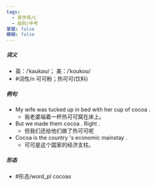 ```yaml
---
tags:
  - 首字母/C
  - 级别/中考
掌握: false
模糊: false
---
```

##### 词义
- 英：/ˈkəʊkəʊ/； 美：/ˈkoʊkoʊ/
- #词性/n  可可粉；热可可(饮料)
##### 例句
- My wife was tucked up in bed with her cup of cocoa .
	- 我老婆端着一杯热可可窝在床上。
- But we made them cocoa . Right .
	- 但我们还给他们做了热可可呢
- Cocoa is the country 's economic mainstay .
	- 可可是这个国家的经济支柱。
##### 形态
- #形态/word_pl cocoas
